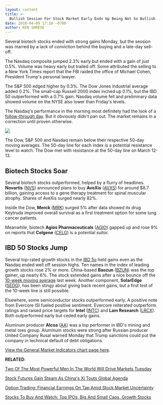 ```yaml
---
layout: content
title: >-
  Bullish Session For Stock Market Early Ends Up Being Not So Bullish
date: 2018-04-09 17:28 -0700
author: KEN SHREVE
---
```






Several biotech stocks ended with strong gains Monday, but the session was marred by a lack of conviction behind the buying and a late-day sell-off.




The Nasdaq composite jumped 2.3% early but ended with a gain of just 0.5%. Volume was heavy early but trailed off. Some attributed the selling to a New York Times report that the FBI raided the office of Michael Cohen, President Trump's personal lawyer.


The S&P 500 edged higher by 0.3%. The Dow Jones industrial average added 0.2%. The small-cap Russell 2000 index inched up 0.1%, but the IBD 50 outperformed with a 0.7% gain. Nasdaq volume fell and preliminary data showed volume on the NYSE also lower than Friday's levels.


The Nasdaq's performance in the morning most definitely had the look of a [follow-through day](https://www.investors.com/ibd-university/market-timing/market-bottoms/). But it obviously didn't pan out. The market remains in a correction until proven otherwise.


![](https://www.investors.com/wp-content/uploads/2018/04/MP040918.png)


The Dow, S&P 500 and Nasdaq remain below their respective 50-day moving averages. The 50-day line for each index is a potential resistance level to watch. The Dow met with resistance at the 50-day line on March 12-13.


Biotech Stocks Soar
-------------------


Several biotech stocks outperformed, helped by a flurry of headlines. **Novartis** ([NVS](https://research.investors.com/quote.aspx?symbol=NVS)) announced plans to buy **AveXis** ([AVXS](https://research.investors.com/quote.aspx?symbol=AVXS)) for around $8.7 billion, gaining access to a gene therapy treatment for spinal muscular atrophy. Shares of AveXis surged nearly 82%.


Inside the Dow, **Merck** ([MRK](https://research.investors.com/quote.aspx?symbol=MRK)) surged 5% after data showed its drug Keytruda improved overall survival as a first treatment option for some lung cancer patients.


Meanwhile, biotech **Agios Pharmaceuticals** ([AGIO](https://research.investors.com/quote.aspx?symbol=AGIO)) gapped up and rose 9% on reports that **Celgene** ([CELG](https://research.investors.com/quote.aspx?symbol=CELG)) is a potential suitor.


IBD 50 Stocks Jump
------------------


Several top-rated growth stocks in the [IBD 5o](https://www.investors.com/stock-lists/ibd-50/ibd-50-performance/) held gains even as the Nasdaq ended well off session highs. Ten names in the index of leading growth stocks rose 2% or more. China-based **Baozun** ([BZUN](https://research.investors.com/quote.aspx?symbol=BZUN)) was the top gainer, up nearly 6%. The stock extended gains after a nice bounce off the [10-week moving average](https://www.investors.com/ibd-university/how-to-buy/additional-buy-points/) last week. Another component, **SolarEdge** ([SEDG](https://research.investors.com/quote.aspx?symbol=SEDG)), has been stingy about giving back recent gains, but a first test of the 10-week line is still possible.


Elsewhere, some semiconductor stocks outperformed early. A positive note from Evercore ISI fueled positive sentiment. Evercore reiterated outperform ratings and raised price targets for **Intel** ([INTC](https://research.investors.com/quote.aspx?symbol=INTC)) and **Lam Research** ([LRCX](https://research.investors.com/quote.aspx?symbol=LRCX)). Both outperformed early but ceded early gains.


Aluminum producer **Alcoa** ([AA](https://research.investors.com/quote.aspx?symbol=AA)) was a top performer in IBD's mining and metal ores group. Aluminum stocks were strong after Russian producer United Company Rusal warned Monday that Trump sanctions could put the company in technical default of debt obligations.


[View the General Market Indicators chart page here](https://www.investors.com/wp-content/uploads/2018/04/IBD0904153422GMI.pdf).


**RELATED**:


[Two Of The Most Powerful Men In The World Will Drive Markets Tuesday](https://www.investors.com/research/investing-action-plan/facebook-zuckerberg-testify-china-xi-jinping-economy/)


[Stock Futures Gain Steam As China's Xi Touts Global Agenda](https://www.investors.com/market-trend/stock-market-today/dow-jones-futures-active-apple-stalls-nvidia-pops-late/)


[Option Trading: Financial Earnings On Tap Amid Stock Market Uncertainty](https://www.investors.com/research/earnings-preview/option-trading-financial-stocks-jpmorgan-citigroup-earnings/)


[Stocks To Buy And Watch: Top IPOs, Big And Small Caps, Growth Stocks](https://www.investors.com/stock-lists/stocks-to-watch-top-rated-ipos-big-caps-and-growth-stocks/)


 





